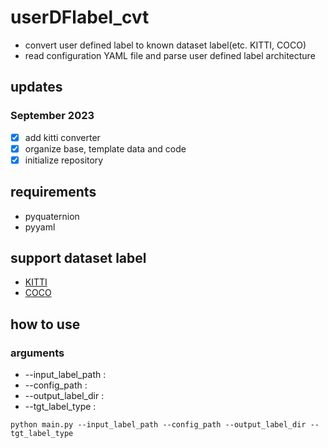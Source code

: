 # userDFlabel_cvt
- convert user defined label to known dataset label(etc. KITTI, COCO)
- read configuration YAML file and parse user defined label architecture
## updates
### September 2023
- [x] add kitti converter
- [x] organize base, template data and code
- [x] initialize repository
## requirements
- pyquaternion
- pyyaml
## support dataset label
- [KITTI](https://www.cvlibs.net/datasets/kitti/eval_object.php?obj_benchmark=3d)
- [COCO](https://cocodataset.org/#download)
## how to use

### arguments
- --input_label_path :  
- --config_path :
- --output_label_dir :
- --tgt_label_type :
```commandline
python main.py --input_label_path --config_path --output_label_dir --tgt_label_type 
```
